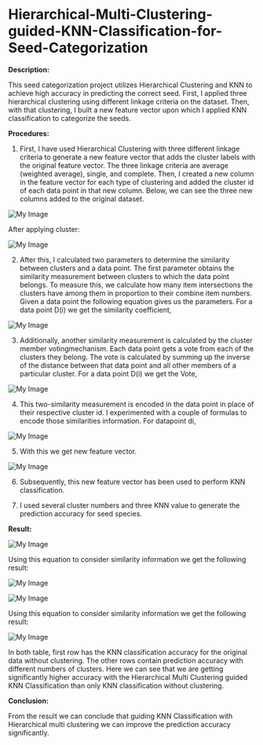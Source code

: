 # Hierarchical-Multi-Clustering-guided-KNN-Classification-for-Seed-Categorization

**Description:**

This seed categorization project utilizes Hierarchical Clustering and KNN to achieve high accuracy in predicting the correct seed. First, I applied three hierarchical clustering using different linkage criteria on the dataset. Then, with that clustering, I built a new feature vector upon which I applied KNN classification to categorize the seeds.

**Procedures:**

1. First, I have used Hierarchical Clustering with three different linkage criteria to generate a new feature vector that adds the cluster labels with the original feature vector. The three linkage criteria are average (weighted average), single, and complete. Then, I created a new column in the feature vector for each type of clustering and added the cluster id of each data point in that new column. Below, we can see the three new columns added to the original dataset.

![My Image](images/my-image1.png)

  After applying cluster:

![My Image](images/my-image2.png)

2. After this, I calculated two parameters to determine the similarity between clusters and a data point. The first parameter obtains the similarity measurement between clusters to which the data point belongs. To measure this, we calculate how many item intersections the clusters have among them in proportion to their combine item numbers. Given a data point the following equation gives us the parameters. For a data point D(i) we get the similarity coefficient,

![My Image](images/my-image3.png)

3. Additionally, another similarity measurement is calculated by the cluster member votingmechanism. Each data point gets a vote from each of the clusters they belong. The vote is calculated by summing up the inverse of the distance between that data point and all other members of a particular cluster. For a data point D(i) we get the Vote,

![My Image](images/my-image4.png)

4. This two-similarity measurement is encoded in the data point in place of their respective cluster id. I experimented with a couple of formulas to encode those similarities information. For datapoint di,

![My Image](images/my-image5.png)

5. With this we get new feature vector.

![My Image](images/my-image6.png)

6. Subsequently, this new feature vector has been used to perform KNN classification.

7. I used several cluster numbers and three KNN value to generate the prediction accuracy for seed species.

**Result:**

![My Image](images/my-image7.png)

Using this equation to consider similarity information we get the following result:

![My Image](images/my-image8.png)



![My Image](images/my-image9.png)

Using this equation to consider similarity information we get the following result:

![My Image](images/my-image10.png)

In both table, first row has the KNN classification accuracy for the original data without clustering. The other rows contain prediction accuracy with different numbers of clusters. Here we can see that we are getting significantly higher accuracy with the Hierarchical Multi Clustering guided KNN Classification than only KNN classification without clustering.

**Conclusion:**

From the result we can conclude that guiding KNN Classification with Hierarchical multi clustering we can improve the prediction accuracy significantly.
